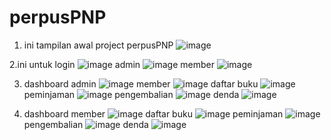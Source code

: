 # perpusPNP

1. ini tampilan awal project perpusPNP
   ![image](https://github.com/user-attachments/assets/78fe5390-ecef-4a46-81f8-0a65b85735c5)

2.ini untuk login
  ![image](https://github.com/user-attachments/assets/8a315976-581f-4441-97e5-a50d311d1024)
  admin
  ![image](https://github.com/user-attachments/assets/c1ecb999-75ee-4f16-ba45-ba0f19d0f20a)
  member
  ![image](https://github.com/user-attachments/assets/49a98eda-d695-4571-b14f-004dc050ec7b)

3. dashboard admin
   ![image](https://github.com/user-attachments/assets/eccc76d3-a714-4920-a178-91efafea3c05)
   member
   ![image](https://github.com/user-attachments/assets/639c39a5-f3c7-484a-be7d-aa67c53f8e82)
   daftar buku
   ![image](https://github.com/user-attachments/assets/6afa70f5-87ae-4964-a13b-4b2673e3877d)
   peminjaman
   ![image](https://github.com/user-attachments/assets/a76543b9-fea7-4dda-8fad-e5c1b87b0b95)
   pengembalian
   ![image](https://github.com/user-attachments/assets/c0faaffd-a880-431e-8468-fa8e5877fc58)
   denda
   ![image](https://github.com/user-attachments/assets/3211ee11-930b-43f2-bafb-a302d95cbf05)

5. dashboard member
   ![image](https://github.com/user-attachments/assets/c001dc48-f126-4c82-b9fc-15be659a151b)
   daftar buku
   ![image](https://github.com/user-attachments/assets/68a5cd7b-4846-4320-8453-def9accff583)
   peminjaman
   ![image](https://github.com/user-attachments/assets/f60abac9-4144-4fca-8347-4daaa35f7d65)
   pengembalian
   ![image](https://github.com/user-attachments/assets/dfddbb4a-837f-4dd4-b22c-6aed344df4a1)
   denda
   ![image](https://github.com/user-attachments/assets/23a78f6f-da87-4f16-903f-386304cc7d0c)
   


